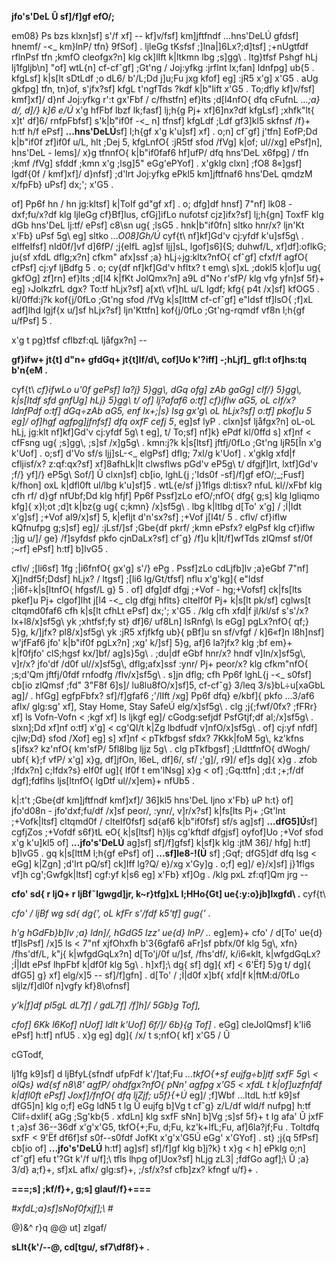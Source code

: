 **jfo\'s\'DeL Û sf\]/f\]gf efO/;**

em08} Ps bzs klxn\]sf\] s\'/f xf\] -- kf\]v/fsf\] km\]jftfndf
...hns\'DeLÚ gfdsf\] hnemf/ -\<\_ km}lnP/ tfn} 9fSof\] . ljleGg tKsfsf
;\]lna\|\]6Lx?;d\]tsf\] ;+nUgtfdf rflnPsf tfn ;kmfO cleofgx?n\] klg
ck\]lIft k\|ltkmn lbg ;s\]gg\\ . ltg}tfsf Pshgf hLj lj1fgljb\\n\] "of\]
wtL{n\] cf-cfˆgf\] ;Gt\'ng / Joj:yfkg :jrflnt lx;fan\] ldnfpg\] ub{5 .
kfgLsf\] k\|s\[lt sDtLdf ;o dL6/ b\'/L;Dd j\]u;Fu jxg kfof\] eg\] :jR5
x\'g\] x\'G5 . aUg gkfpg\] tfn, tn}of, s\'jfx?sf\] kfgL t\'ngfTds ?kdf
k\|b\"lift x\'G5 . To;dfly kf\]v/fsf\] kmf\]xf\]/ d}nf Joj:yfkg r\':t
gx\'Fbf / c/fhstfn\] ef}lts ;d\[l4nfO{ dfq cFufnL *...;a} d/, d\]/} k\]6
e/Ú* x\'g hfFbf lbzf lk;fasf\] lj;h{g Pj+ xf\]6\]nx?df kfgLsf\]
;xhfk\"lt{ x\]t\' df\]6/ rnfpFbfsf\] s\'k\|b\"if0f -\<\_ n\] tfnsf\]
kfgLdf ;Ldf gf3\]kl5 skfnsf /f}+ h:tf h/f ePsf\] **...hns\'DeLÚ**sf\]
l;h{gf x\'g k\'u\]sf\] xf\] . o;n\] cfˆgf\] j\'tfn\] EofP;Dd k\|b\"if0f
zf\]if0f u/L, hlt ;Dej 5, kfgLnfO{ :jR5tf sfod /fVg\] k\|of; ul//xg\]
ePsf\]n\], hns\'DeL - lems\]/ x}g tfnnfO{ k\|b\"if0faf6 hf\]ufP/ dfq
hns\'DeL x6fpg\] / tfn ;kmf /fVg\] sfddf ;kmn x\'g ;lsg\]5" eGg\'ePYof\]
. x\'gklg clxn\] ;fO8 8«\]gsf\] lgdf{0f / kmf\]xf\]/ d}nfsf\] ;d\'lrt
Joj:yfkg ePkl5 km\]jftfnaf6 hns\'DeL qmdzM x/fpFb} uPsf\] dx;\'; x\'G5 .

of\] Pp6f hn / hn jg:kltsf\] k\|ToIf gd\"gf xf\] . o; dfg\]df hnsf\]
7\"nf\] lk08 - dxf;fu/x?df klg ljleGg cf}Bf\]lus, cfGj\]ifLo nufotsf
cjz\]ifx?sf\] lj;h{gn\] ToxfF klg dGb hns\'DeL lj:tf/ ePsf\] c8\\sn ug{
;lsG5 . hnk\|b\"if0fn\] sltko hnr/x? ljn\'Kt x\'Fb} uPsf 5g\\ eg\] sltko
*...O08\]Gh/Ú* cyf{t\\ nf\]kf\]Gd\'v cj:yfdf k\'u\]sf5g\\ . eIffeIfsf\]
nId0f/\]vf d\]6fP/ ;j{eIfL ag\]sf ljj\]sL, lgof\]s6\]{S; duhwf/L,
xf\]df\]:oflkG; ju{sf xfdL dflg;x?n\] cfkm\" afx\]ssf ;a}
hLj÷jg:kltx?nfO{ cfˆgf\] cfxf/f agfO{ cfPsf\] cj:yf ljBdfg 5 . o; cy{df
nf\]kf\]Gd\'v hfltx? t emg\\ s\]xL ;dokl5 k\|of\]u ug{ gkfOg\] zf\]rn\]
ef}lts ;d\[l4 k\|fKt JolQmx?n\] a9L d\"No r\'sfP/ klg vfg yfn\]sf 5f}+
eg\] ›JolkzfrL dgx? To:tf hLjx?sf\] a\[xt\\ vf\]hL u/L lgdf; kfg{ p4t
/x\]sf\] kfOG5 . kl/0ffd:j?k kof{j/0fLo ;Gt\'ng sfod /fVg k\|s\[lttM
cf-cfˆgf\] e\"ldsf tf\]lsO{ ;f\]xL adf\]lhd lgjf{x u/\]sf hLjx?sf\]
ljn\'Kttfn\] kof{j/0fLo ;Gt\'ng-rqmdf vf8n l;h{gf u/fPsf\] 5 .

x\'g t pg}tfsf cflbzf:qL ljåfgx?n\] --

**gf}ifw+ jt{t\] d\"n+ gfdGq+ jt{t\]If/d\\, cof\]Uo k\'?iff\] -;hLjf\]\_
gfl:t of\]hs:tq b\'n{eM .**

cyf{t\\ *cf}ifwLo u\'0f gePsf\] la?j} 5}gg\\, dGq ofg\] zAb gaGg\] cIf/}
5}gg\\, k\|s\[ltdf sfd gnfUg\] hLj} 5}gg\\ t/ of\] lj?afaf6 o:tf\]
cf}iflw aG5, oL cIf/x? ldnfPdf o:tf\] dGq÷zAb aG5, enf lx+;\|s} lsg
gx\'g\\ oL hLjx?sf\] o:tf\] pkof\]u 5 eg\]/ of\]hgf agfpg\]jfnfsf\] dfq
oxfF cefj 5*, eg\]sf lyP . clxn\]sf ljåfgx?n\] oL-oL hLj, jg:klt
nf\]kf\]Gd\'v cj:yfdf 5g\\ t eg\], t/ To;sf\] nf\]k} ePdf kl/0ffd s\]
xf\]nf \< cfFsng ug{ ;s\]gg\\, ;s\]sf /x\]g5g\\ . kmn:j?k k\|s\[ltsf\]
jftfj/0fLo ;Gt\'ng ljR5\[În x\'g k\'Uof\] . o;sf\] d\'Vo sf/s
ljj\]sL-\<\_ elgPsf\] dflg; 7xl/g k\'Uof\] . x\'gklg xfd\|f cfljisf/x?
z:qf:qx?sf\] xf\]8afhLk\|lt clwsflws pGd\'v eP5g\\ t/ dfgjf\]lrt,
lxtf\]Gd\'v ;f/} yf\]/} eP5g\\ Sof/\] Û clxn\]sf\] cb\[io, lghL{j
;\'Ids0f -sf\]/f\]gf efO/;\_;Fusf\] k/fhon\] oxL k\|dfl0ft ul/lbg
k\'u\]sf\]5 . wtL{e/sf j}1flgs dl:tisx? nfuL kl//xFbf klg cfh rf/ d}gf
nfUbf;Dd klg hfjf\] Pp6f Pssf\]zLo efO/;nfO{ dfg{ g;s\] klg lgliqmo
kfg\]{ x}l;ot ;d\]t k\|bz{g ug{ c;kmn} /x\]sf5g\\ . lbg k\|ltlbg d\[To\'
x\'g\] / ;Í\|ldt x\'g\]sf\] ;+Vof al9/x\]sf\] 5, k\|efljt d\'n\'sx?sf\]
;+Vof j\[l4t/ 5 . cflv/ cf}iflw kQfnufpg g;s\]sf\] eg\]/ :jLsf/\]sf
;Gbe{df pkrf/ ;kmn ePsfx? elgPsf klg cf}iflw ;\]jg u/\]/ ge} /f\]syfdsf
pkfo cjnDaLx?sf\] cfˆg} /f\]u k\|lt/f\]wfTds zlQmsf sf/0f ;\~rf\] ePsf\]
h:tf\] b\]lvG5 .

cflv/ ;\[li6sf\] 1fg ;\|i6fnfO{ gx\'g\] s\'/} ePg . Pssf\]zLo cdLjfb\]lv
;a}eGbf 7\"nf\] Xj\]ndf5f;Ddsf\] hLjx? / ltgsf\] ;\[li6 lg/Gt/tfsf\]
nflu x\'g\'kg\]{ e\"ldsf ;\|i6f÷k\|s\[ltnfO{ hfgsf/L g} 5 . of\] dfg\]df
dfgj ;+Vof - hg;+Vofsf\] ck\|fs\[lts pkef\]u Pj+ clgof\]lht j\[l4 -\<\_
clg dfgj hflts} clteIf0f Pj+ k\|s\[lt pk/sf\] cglws\[t cltqmd0faf6 cfh
k\|s\[lt cfhLt ePsf\] dx;\'; x\'G5 . /klg cfh xfd\|f jl/kl/sf s\'s\'/x?
lx+l8/x\]sf5g\\ yk ;xhtfsf;fy st} df\]6/ uf8Ln\] lsRnfg\\ ls eGg\]
pgLx?nfO{ qf;} 5}g, k/\]jfx? pl8/x\]sf5g\\ yk :jR5 xfjfkfg ub}{ pBf\]u
sn sf/vfgf / k\]6«f\]n l8h\]nsf\] w\'jfFaf6 jfo\' k\|b\"if0f pgLx?n\]
;xg\' k/\]sf\] 5}g, af\]6 la?jfx? klg ;bf em}+ k\|f0fjfo\' clS;hgsf
kx/\]bf/ ag\]s}5g\\ . ;du\|df eGbf hnr/x? hndf v\]ln/x\]sf5g\\, v\]r/x?
jfo\'df /d0f ul//x\]sf5g\\, dflg;afx\]ssf :ynr/ Pj+ peor/x? klg
cfkm\"nfO{ ;s;d\'Qm jftfj/0fdf rnfodfg /flv/x\]sf5g\\ . s\]jn dflg; cfh
Pp6f lghL{j -\<\_ s0fsf\] cb\[io zlQmsf ;fd\" 3\"F8f 6\]s\]/
lu8lu8fO/x\]sf\]5, cf-cfˆg} 3/leq 3/s}bL÷u\[xaGbL ag\]/ . hfGg\]
egfpFbfx? sf\]/f\]gfaf6 ;\'/lIft /xg\] Pp6f dfq} e/kbf\]{ pkfo ...3/af6
aflx/ glg:sg\' xf\], Stay Home, Stay SafeÚ elg/x\]sf5g\\ . clg
;j{;fwf/0fx? ;fFRr} xf\] ls Vofn-Vofn \< ;kgf xf\] ls ljkgf eg\]/
cGodg:sefjdf PsfGtjf;df al;/x\]sf5g\\ . slxn\];Dd xf\]nf o:tf\] x\'g\]
\< cg\'Ql/t k\|Zg lbdfudf v\]nfO/x\]sf5g\\ . of\] cj:yf nfdf\] cjlw;Dd}
sfod /Xof\] eg\] s\] xf\]nf \< pTkfbgsf sfdx? 7Kkk\|foM 5g\\, kz\'kfns
s\[ifsx? kz\'nfO{ km\'sfP/ 5fl8lbg ljjz 5g\\ . clg pTkfbgsf\]
;LldttfnfO{ dWogh/ ubf{ k};f vfP/ x\'g\] x}g, df\]jfOn, l6eL, df\]6/,
sf/ ;\'g\]/, r9\]/ ef\]s dg\]{ x}g . zfob ;Ifdx?n\] c;Ifdx?s} eIf0f
ug\]{ If0f t em\'lNsg\] x}g \< of\] ;Gq:ttfn\] ;d:t ;+;f/df dgf\];fdflhs
ljs\[ltnfO{ lgDtf ul//x\]em}+ nfUb5 .

k\|:t\'t ;Gbe{df km\]jftfndf kmf\]xf\]/ 36\]kl5 hns\'DeL ljno x\'Fb} uP
h:t} of\] jfo\'d08n - jfo\'dxf;fu/df /x\]sf peor/, :ynr/, v\]r/x?sf\]
k\|fs\[lts Pj+ ;Gt\'lnt ;+Vofk\|ltsf\] cltqmd0f / clteIf0fsf\] sd{af6
k\|b\"if0fsf\] sf/s ag\]sf\] **...dfG5\]Ú**sf\] cgfjZos ;+Vofdf s6f}tL
eO{ k\|s\[ltsf\] h}ljs cg\'kftdf dfgjsf\] oyfof\]Uo ;+Vof sfod x\'g
k\'u\]kl5 of\] **...jfo\'s\'DeLÚ** ag\]sf\] sf\]/f\]gfsf\] k\|sf\]k klg
:jtM 36\]/ hfg\] h:tf\] b\]lvG5 . gq k\|s\[lttM l;h{gf ePsf\] of\]
**...sf\]le8-!(Ú** sf\] ;Gqf; dfG5\]df dfq lsg \< eGg\] k\|Zgn\] ;d\'lrt
pQ/sf\] ck\]Iff lg?Q/ e}/xg x\'Gy\]g . o;f\] eg\]/ e}/x\]sf\] j}1flgs
vf\]h cg\';Gwfgk\|ltsf\] cgf:yf k\|s6 eg\] x\'Fb} xf\]Og . /klg pxL
zf:qf\]Qm jrg --

**cfo\' sd{ r ljQ+ r ljBf˜lgwgd\]jr, k\~r}tfg\]xL l;HHo{Gt\]
ue{:y:o}jb\]lxgfd\\ .** cyf{t\\

*cfo\' / ljBf wg sd{ dg{\', oL kfFr s\'/fdf k5\'tf\] gug{\' .*

*h\'g hGdFb}b\]lv ;a} ldn\]/, hGdG5 lzz\' ue{d} lnP/ ..* eg\]em}+ cfo\'
/ d\[To\' ue{d} tf\]lsPsf\] /x\]5 ls \< 7\"nf xjfOhxfh b\'3{6gfaf6
aFr\]sf pbfx/0f klg 5g\\, xfn} /fhs\'df/L, k\"j{ k\|wfgdGqLx?n\]
d\[To\'j/0f u/\]sf, /fhs\'df/, k/i6«klt, k\|wfgdGqLx? ;Í\|ldt ePsf
lhpFbf k\|df0f klg 5g\\ . h\]xf\];\\ dg{ sf\] dg\]{ xf\] \< 6\'Ëf\] 5}g
t/ dg\]{ dfG5\] g} xf\] elg/x\]5 -- sf\]/f\]gfn\] . d\[To\' / ;Í\|d0f
x\]bf{ xfd\|f k\|ftM:d/0fLo sljlz/f\]dl0f n\]vgfy kf}8\\ofnsf\]

*y\'k\|f\]df pl5gL dL7f\] / gdL7f\] /f\]h\]/ 5Gb}g Tof\],*

*cfof\] 6Kk l6Kof\] nUof\] ldlt k\'Uof\] 6f/\]/ 6b}{g Tof\] .* eGg\]
cleJolQmsf\] k\'li6 ePsf\] h:tf\] nfU5 . x}g eg\] dg\]{ /x/ t s;nfO{
kf\] x\'G5 / Û

cGTodf,

lj1fg k9\]sf\] d ljBfyL{sfndf ufpFdf k\'/\]taf;Fu *...tkfO{+sf
eujfg÷b\]jtf sxfF 5g\\ \< olQs} wd{sf n8\\8\' agfP/ ohdfgx?nfO{ pNn\'
agfpg x\'G5 \< xfdL t k\|of\]uzfnfdf k\|dfl0ft ePsf\] Joxf\]/fnfO{ dfq
ljZjf; u5f}{+Ú* eg\]/ ;f\]Wbf ...ltdL h:tf k9\]sf dfG5\]n\] klg o;f\]
eGg ldN5 t lg Û eujfg b\]Vg t cfˆg} z/L/df wld/f nufpg\] h:tf
Clif÷dxlif{ aGg ;Sg\'kb{5 . xfdLn\] klg sxfF sNn\] b\]Vg ;s\]sf 5f}+ t
lg afa\' Û jxfF t ;a}sf 36--36df x\'g\'x\'G5, tkfO{+;Fu, d;Fu,
kz\'k+IfL;Fu, af\]6la?jf;Fu . Toltdfq sxfF \< 9\'Ëf df6f\]sf s0f--s0fdf
JofKt x\'g\'x\'G5Ú eGg\' x\'GYof\] . st} ;j{q 5fPsf\] cb\[io of\]
**...jfo\'s\'DeLÚ** h:tf\] ag\]sf\] sf\]/f\]gf klg b\]j?k} t x}g \< h\]
ePklg o;n\] cfˆgf\] efu t\'?Gt k\'/f u/f\];\\ tfls lhpg of\]Uox?sf\]
hLjg zL3\| ;fdfGo agf\];\\ Û ;a} 3/d} a;f}+, sf\]xL aflx/ glg:sf}+,
;/sf/x?sf cfb\]zx? kfngf u/f}+ .

**===;s\] ;kf/f}+, g;s\] glauf/f}+===**

*#xfdL;a}sf\]sNof0fxjf\];\\ \#*

@)&\^ r}q @@ ut\] zlgaf/

**sLlt{k\'/--@, cd\[tgu/, sf7\\df8f}+ .**

